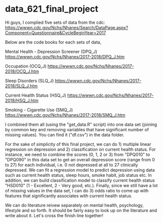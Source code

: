 # data_621_final_project

Hi guys, I complied five sets of data from the cdc: https://wwwn.cdc.gov/Nchs/Nhanes/Search/DataPage.aspx?Component=Questionnaire&CycleBeginYear=2017

Below are the code books for each sets of data, 

Mental Health - Depression Screener (DPQ_J)
<https://wwwn.cdc.gov/Nchs/Nhanes/2017-2018/DPQ_J.htm>

Occupation (OCQ_J)
<https://wwwn.cdc.gov/Nchs/Nhanes/2017-2018/OCQ_J.htm>

Sleep Disorders (SLQ_J)
<https://wwwn.cdc.gov/Nchs/Nhanes/2017-2018/SLQ_J.htm>

Current Health Status (HSQ_J)
<https://wwwn.cdc.gov/Nchs/Nhanes/2017-2018/HSQ_J.htm>

Smoking - Cigarette Use (SMQ_J)
<https://wwwn.cdc.gov/Nchs/Nhanes/2017-2018/SMQ_J.htm>

I combined them all (using the "get_data.R" script) into one data set (joining by common key and removing variables that have significant number of missing values). You can find it ("df.csv") in the data folder.

For the sake of simplicity of this final project, we can do 1) multiple linear regression on depression and 2) classification on current health status. For instance, we need to combine the scores (0, 1, 2 or 3) from "DPQ010" to "DPQ090" in this data set to get an overall depression score (range from 0 to 27) for each individual, i.e. 0 not depressed at all to 27 clinically depressed. We can fit a regression model to predict depression using data such as current health status, sleep hours, smoke habit, job status etc. In addition, we can build classification model to classify current health status "HSD010" (1 - Excellent, 2 - Very good, etc.). Finally, since we still have a lot of missing values in the data set, I can do 3) odds ratio to come up with features that significantly associates with current health status.

We can do literature reivew separately on mental health, psychology, lifestyle and so forth. It should be fairly easy to look up on the literature and write about it. Let's cross the finish line together!
